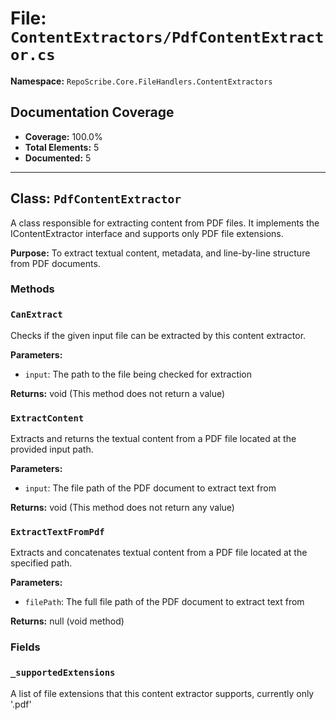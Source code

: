 # File: `ContentExtractors/PdfContentExtractor.cs`

**Namespace:** `RepoScribe.Core.FileHandlers.ContentExtractors`

## Documentation Coverage

- **Coverage:** 100.0%
- **Total Elements:** 5
- **Documented:** 5

---

## Class: `PdfContentExtractor`

A class responsible for extracting content from PDF files. It implements the IContentExtractor interface and supports only PDF file extensions.

**Purpose:** To extract textual content, metadata, and line-by-line structure from PDF documents.

### Methods

  ### `CanExtract`

  Checks if the given input file can be extracted by this content extractor.

  **Parameters:**
  - `input`: The path to the file being checked for extraction

  **Returns:** void (This method does not return a value)

  ### `ExtractContent`

  Extracts and returns the textual content from a PDF file located at the provided input path.

  **Parameters:**
  - `input`: The file path of the PDF document to extract text from

  **Returns:** void (This method does not return any value)

  ### `ExtractTextFromPdf`

  Extracts and concatenates textual content from a PDF file located at the specified path.

  **Parameters:**
  - `filePath`: The full file path of the PDF document to extract text from

  **Returns:** null (void method)

### Fields

  ### `_supportedExtensions`

  A list of file extensions that this content extractor supports, currently only '.pdf'

